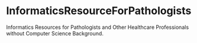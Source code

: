# InformaticsResourceForPathologists
Informatics Resources for Pathologists and Other Healthcare Professionals without Computer Science Background.
